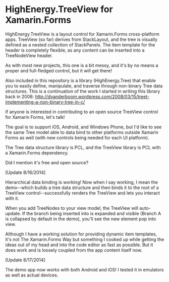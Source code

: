 HighEnergy.TreeView for Xamarin.Forms
=====================================

HighEnergy.TreeView is a layout control for Xamarin.Forms cross-platform apps. TreeView (so far) derives from StackLayout, and the tree is visually defined as a nested collection of StackPanels. The item template for the header is completely flexible, as any content can be inserted into a TreeNodeView header.

As with most new projects, this one is a bit messy, and it's by no means a proper and full-fledged control, but it will get there!

Also included in this repository is a library (HighEnergy.Tree) that enable you to easily define, manipulate, and traverse through non-binary Tree data structures. This is a continuation of the work I started in writing this library back in 2008:
http://dvanderboom.wordpress.com/2008/03/15/treet-implementing-a-non-binary-tree-in-c/

If anyone is interested in contributing to an open source TreeView control for Xamarin Forms, let's talk!

The goal is to support iOS, Android, and Windows Phone, but I'd like to see the same Tree<T> model able to data bind to other platforms outside Xamarin Forms as well (with new controls being needed for each UI platform).

The Tree data structure library is PCL, and the TreeView library is PCL with a Xamarin.Forms dependency.

Did I mention it's free and open source?


[Update 8/16/2014]

Hierarchical data binding is working! Now when I say working, I mean the demo--which builds a tree data structure and then binds it to the root of a TreeView control--successfully renders the TreeView and lets you interact with it.

When you add TreeNodes to your view model, the TreeView will auto-update. If the branch being inserted into is expanded and visible (Branch A is collapsed by default in the demo), you'll see the new element pop into view.

Although I have a working solution for providing dynamic item templates, it's not The Xamarin.Forms Way but something I cooked up while getting the ideas out of my head and into the code editor as fast as possible. But it does work and is loosely coupled from the app content itself now.

[Update 8/17/2014]

The demo app now works with both Android and iOS! I tested it in emulators as well as actual devices.
